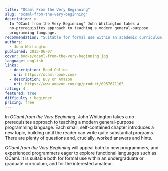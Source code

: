 ```yaml
---
title: "OCaml From the Very Beginning"
slug: "ocaml-from-the-very-beginning"
description: >
  In "OCaml from the Very Beginning" John Whitington takes a
  no-prerequisites approach to teaching a modern general-purpose
  programming language.
recommendation: "Suitable for formal use within an academic curriculum, and for the interested amateur."
authors:
  - John Whitington
published: 2013-06-07 
cover: books/ocaml-from-the-very-beginning.jpg
language: english
links:
  - description: Read Online
    uri: https://ocaml-book.com/
  - description: Buy on Amazon
    uri: https://www.amazon.com/gp/product/0957671105
rating: 4
featured: true
difficulty : beginner
pricing: free
---
```


In *OCaml from the Very Beginning*, John Whitington takes a
no-prerequisites approach to teaching a modern general-purpose
programming language. Each small, self-contained chapter introduces a
new topic, building until the reader can write quite substantial
programs. There are plenty of questions and, crucially, worked answers
and hints.

*OCaml from the Very Beginning* will appeal both to new programmers, and experienced programmers eager to explore functional languages such as OCaml. It is suitable both for formal use within an undergraduate or graduate curriculum, and for the interested amateur.
